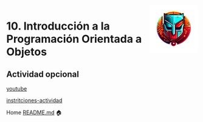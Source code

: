 [//]: # (Andrés Segura - Andr7st | github https://github.com/Andr7st)

<img src="../../project-resources/logo.png" align="right" />

# 10. Introducción a la Programación Orientada a Objetos

## Actividad opcional

[youtube](https://www.youtube.com/watch?v=qNR-0HNTy7w)

[instritciones-actividad](https://docs.google.com/document/d/1eKG9hqtcLRjzaunKJ3yRrbq0WWkVzd3cX9i_XMA_rvc/edit?pli=1#heading=h.6jynaot9cbnq)


Home [README.md](../../README.md) 🏠


[//]: # (Andrés Segura - Andr7st | github https://github.com/Andr7st)
